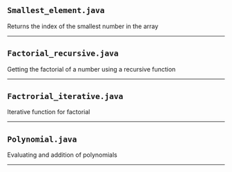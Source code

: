 ## `Smallest_element.java`
Returns the index of the smallest number in the array

-------------------
## `Factorial_recursive.java`
Getting the factorial of a number using a recursive function

-------------------
## `Factrorial_iterative.java`
Iterative function for factorial

------------------
## `Polynomial.java`
Evaluating and addition of polynomials

---------------
